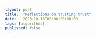 ```yaml
---
layout: post
title:  "Reflections on trusting trust"
date:   2023-10-16T00:00:00+00:00
tags: [algorithms]
published: false
---
```


